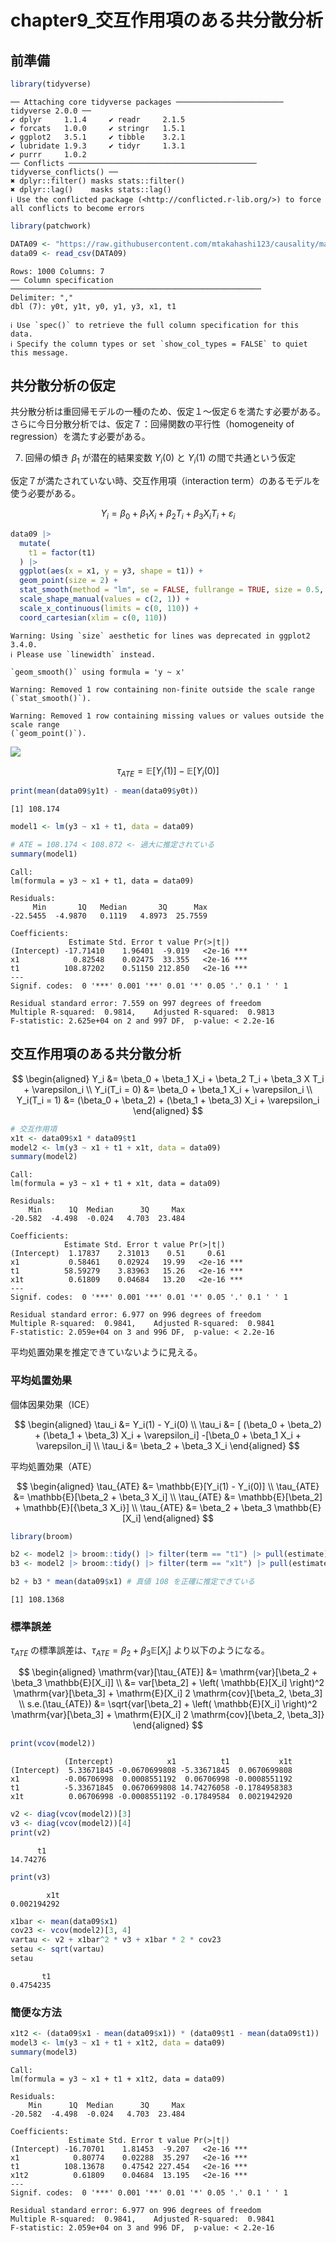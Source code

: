 # chapter9_交互作用項のある共分散分析


## 前準備

``` r
library(tidyverse)
```

    ── Attaching core tidyverse packages ──────────────────────── tidyverse 2.0.0 ──
    ✔ dplyr     1.1.4     ✔ readr     2.1.5
    ✔ forcats   1.0.0     ✔ stringr   1.5.1
    ✔ ggplot2   3.5.1     ✔ tibble    3.2.1
    ✔ lubridate 1.9.3     ✔ tidyr     1.3.1
    ✔ purrr     1.0.2     
    ── Conflicts ────────────────────────────────────────── tidyverse_conflicts() ──
    ✖ dplyr::filter() masks stats::filter()
    ✖ dplyr::lag()    masks stats::lag()
    ℹ Use the conflicted package (<http://conflicted.r-lib.org/>) to force all conflicts to become errors

``` r
library(patchwork)

DATA09 <- "https://raw.githubusercontent.com/mtakahashi123/causality/main/data09.csv"
data09 <- read_csv(DATA09)
```

    Rows: 1000 Columns: 7
    ── Column specification ────────────────────────────────────────────────────────
    Delimiter: ","
    dbl (7): y0t, y1t, y0, y1, y3, x1, t1

    ℹ Use `spec()` to retrieve the full column specification for this data.
    ℹ Specify the column types or set `show_col_types = FALSE` to quiet this message.

## 共分散分析の仮定

共分散分析は重回帰モデルの一種のため、仮定１〜仮定６を満たす必要がある。さらに今日分散分析では、仮定７：回帰関数の平行性（homogeneity
of regression）を満たす必要がある。

7.  回帰の傾き $\beta_1$ が潜在的結果変数 $Y_i(0)$ と $Y_i(1)$
    の間で共通という仮定

仮定７が満たされていない時、交互作用項（interaction
term）のあるモデルを使う必要がある。

$$
Y_i = \beta_0 + \beta_1 X_i + \beta_2 T_i + \beta_3 X_i T_i + \varepsilon_i
$$

``` r
data09 |>
  mutate(
    t1 = factor(t1)
  ) |>
  ggplot(aes(x = x1, y = y3, shape = t1)) +
  geom_point(size = 2) +
  stat_smooth(method = "lm", se = FALSE, fullrange = TRUE, size = 0.5, color = "black") +
  scale_shape_manual(values = c(2, 1)) +
  scale_x_continuous(limits = c(0, 110)) +
  coord_cartesian(xlim = c(0, 110))
```

    Warning: Using `size` aesthetic for lines was deprecated in ggplot2 3.4.0.
    ℹ Please use `linewidth` instead.

    `geom_smooth()` using formula = 'y ~ x'

    Warning: Removed 1 row containing non-finite outside the scale range
    (`stat_smooth()`).

    Warning: Removed 1 row containing missing values or values outside the scale range
    (`geom_point()`).

![](chapter9_files/figure-commonmark/unnamed-chunk-2-1.png)

$$
\tau_{ATE} = \mathbb{E}[Y_i (1)] - \mathbb{E}[Y_i(0)]
$$

``` r
print(mean(data09$y1t) - mean(data09$y0t))
```

    [1] 108.174

``` r
model1 <- lm(y3 ~ x1 + t1, data = data09)

# ATE = 108.174 < 108.872 <- 過大に推定されている
summary(model1)
```


    Call:
    lm(formula = y3 ~ x1 + t1, data = data09)

    Residuals:
         Min       1Q   Median       3Q      Max 
    -22.5455  -4.9870   0.1119   4.8973  25.7559 

    Coefficients:
                 Estimate Std. Error t value Pr(>|t|)    
    (Intercept) -17.71410    1.96401  -9.019   <2e-16 ***
    x1            0.82548    0.02475  33.355   <2e-16 ***
    t1          108.87202    0.51150 212.850   <2e-16 ***
    ---
    Signif. codes:  0 '***' 0.001 '**' 0.01 '*' 0.05 '.' 0.1 ' ' 1

    Residual standard error: 7.559 on 997 degrees of freedom
    Multiple R-squared:  0.9814,    Adjusted R-squared:  0.9813 
    F-statistic: 2.625e+04 on 2 and 997 DF,  p-value: < 2.2e-16

## 交互作用項のある共分散分析

$$
\begin{aligned}
Y_i &= \beta_0 + \beta_1 X_i + \beta_2 T_i + \beta_3 X T_i + \varepsilon_i \\
Y_i(T_i = 0) &= \beta_0 + \beta_1 X_i + \varepsilon_i \\
Y_i(T_i = 1) &= (\beta_0 + \beta_2) + (\beta_1 + \beta_3) X_i + \varepsilon_i
\end{aligned}
$$

``` r
# 交互作用項
x1t <- data09$x1 * data09$t1
model2 <- lm(y3 ~ x1 + t1 + x1t, data = data09)
summary(model2)
```


    Call:
    lm(formula = y3 ~ x1 + t1 + x1t, data = data09)

    Residuals:
        Min      1Q  Median      3Q     Max 
    -20.582  -4.498  -0.024   4.703  23.484 

    Coefficients:
                Estimate Std. Error t value Pr(>|t|)    
    (Intercept)  1.17837    2.31013    0.51     0.61    
    x1           0.58461    0.02924   19.99   <2e-16 ***
    t1          58.59279    3.83963   15.26   <2e-16 ***
    x1t          0.61809    0.04684   13.20   <2e-16 ***
    ---
    Signif. codes:  0 '***' 0.001 '**' 0.01 '*' 0.05 '.' 0.1 ' ' 1

    Residual standard error: 6.977 on 996 degrees of freedom
    Multiple R-squared:  0.9841,    Adjusted R-squared:  0.9841 
    F-statistic: 2.059e+04 on 3 and 996 DF,  p-value: < 2.2e-16

平均処置効果を推定できていないように見える。

### 平均処置効果

個体因果効果（ICE）

$$
\begin{aligned}
\tau_i &= Y_i(1) - Y_i(0) \\
\tau_i &= [ (\beta_0 + \beta_2) + (\beta_1 + \beta_3) X_i + \varepsilon_i] -[\beta_0 + \beta_1 X_i + \varepsilon_i] \\
\tau_i &= \beta_2 + \beta_3 X_i
\end{aligned}
$$

平均処置効果（ATE）

$$
\begin{aligned}
\tau_{ATE} &= \mathbb{E}[Y_i(1) - Y_i(0)] \\
\tau_{ATE} &= \mathbb{E}[\beta_2 + \beta_3 X_i] \\
\tau_{ATE} &= \mathbb{E}[\beta_2] + \mathbb{E}[{\beta_3 X_i}] \\
\tau_{ATE} &= \beta_2 + \beta_3 \mathbb{E}[X_i]
\end{aligned}
$$

``` r
library(broom)

b2 <- model2 |> broom::tidy() |> filter(term == "t1") |> pull(estimate)
b3 <- model2 |> broom::tidy() |> filter(term == "x1t") |> pull(estimate)

b2 + b3 * mean(data09$x1) # 真値 108 を正確に推定できている
```

    [1] 108.1368

### 標準誤差

$\tau_{ATE}$
の標準誤差は、$\tau_{ATE} = \beta_2 + \beta_3 \mathbb{E}[X_i]$
より以下のようになる。

$$
\begin{aligned}
\mathrm{var}[\tau_{ATE}] &= \mathrm{var}[\beta_2 + \beta_3 \mathbb{E}[X_i]] \\
&= var[\beta_2] + \left( \mathbb{E}[X_i] \right)^2 \mathrm{var}[\beta_3] + \mathrm{E}[X_i] 2 \mathrm{cov}[\beta_2, \beta_3] \\
s.e.(\tau_{ATE}) &= \sqrt{var[\beta_2] + \left( \mathbb{E}[X_i] \right)^2 \mathrm{var}[\beta_3] + \mathrm{E}[X_i] 2 \mathrm{cov}[\beta_2, \beta_3]}
\end{aligned}
$$

``` r
print(vcov(model2))
```

                (Intercept)            x1          t1           x1t
    (Intercept)  5.33671845 -0.0670699808 -5.33671845  0.0670699808
    x1          -0.06706998  0.0008551192  0.06706998 -0.0008551192
    t1          -5.33671845  0.0670699808 14.74276058 -0.1784958383
    x1t          0.06706998 -0.0008551192 -0.17849584  0.0021942920

``` r
v2 <- diag(vcov(model2))[3]
v3 <- diag(vcov(model2))[4]
print(v2)
```

          t1 
    14.74276 

``` r
print(v3)
```

            x1t 
    0.002194292 

``` r
x1bar <- mean(data09$x1)
cov23 <- vcov(model2)[3, 4]
vartau <- v2 + x1bar^2 * v3 + x1bar * 2 * cov23
setau <- sqrt(vartau)
setau
```

           t1 
    0.4754235 

### 簡便な方法

``` r
x1t2 <- (data09$x1 - mean(data09$x1)) * (data09$t1 - mean(data09$t1))
model3 <- lm(y3 ~ x1 + t1 + x1t2, data = data09)
summary(model3)
```


    Call:
    lm(formula = y3 ~ x1 + t1 + x1t2, data = data09)

    Residuals:
        Min      1Q  Median      3Q     Max 
    -20.582  -4.498  -0.024   4.703  23.484 

    Coefficients:
                 Estimate Std. Error t value Pr(>|t|)    
    (Intercept) -16.70701    1.81453  -9.207   <2e-16 ***
    x1            0.80774    0.02288  35.297   <2e-16 ***
    t1          108.13678    0.47542 227.454   <2e-16 ***
    x1t2          0.61809    0.04684  13.195   <2e-16 ***
    ---
    Signif. codes:  0 '***' 0.001 '**' 0.01 '*' 0.05 '.' 0.1 ' ' 1

    Residual standard error: 6.977 on 996 degrees of freedom
    Multiple R-squared:  0.9841,    Adjusted R-squared:  0.9841 
    F-statistic: 2.059e+04 on 3 and 996 DF,  p-value: < 2.2e-16
